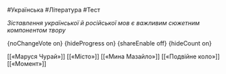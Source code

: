 #Українська #Література #Тест

*Зіставлення української й російської мов є важливим сюжетним компонентом твору*

{noChangeVote on}
{hideProgress on}
{shareEnable off}
{hideCount on}

[[«Маруся Чурай»]]
[[«Місто»]]
[[«Мина Мазайло»]]
[[«Подвійне коло»]]
[[«Момент»]]
